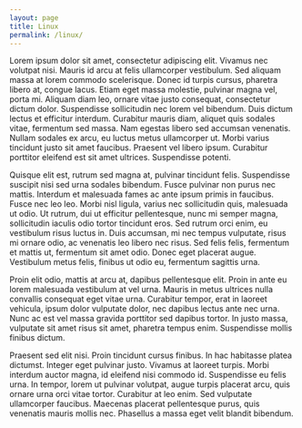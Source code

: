 ```yaml
---
layout: page
title: Linux
permalink: /linux/
---
```


Lorem ipsum dolor sit amet, consectetur adipiscing elit. Vivamus nec volutpat nisi. Mauris id arcu at felis ullamcorper vestibulum. Sed aliquam massa at lorem commodo scelerisque. Donec id turpis cursus, pharetra libero at, congue lacus. Etiam eget massa molestie, pulvinar magna vel, porta mi. Aliquam diam leo, ornare vitae justo consequat, consectetur dictum dolor. Suspendisse sollicitudin nec lorem vel bibendum. Duis dictum lectus et efficitur interdum. Curabitur mauris diam, aliquet quis sodales vitae, fermentum sed massa. Nam egestas libero sed accumsan venenatis. Nullam sodales ex arcu, eu luctus metus ullamcorper ut. Morbi varius tincidunt justo sit amet faucibus. Praesent vel libero ipsum. Curabitur porttitor eleifend est sit amet ultrices. Suspendisse potenti.

Quisque elit est, rutrum sed magna at, pulvinar tincidunt felis. Suspendisse suscipit nisi sed urna sodales bibendum. Fusce pulvinar non purus nec mattis. Interdum et malesuada fames ac ante ipsum primis in faucibus. Fusce nec leo leo. Morbi nisl ligula, varius nec sollicitudin quis, malesuada ut odio. Ut rutrum, dui ut efficitur pellentesque, nunc mi semper magna, sollicitudin iaculis odio tortor tincidunt eros. Sed rutrum orci enim, eu vestibulum risus luctus in. Duis accumsan, mi nec tempus vulputate, risus mi ornare odio, ac venenatis leo libero nec risus. Sed felis felis, fermentum et mattis ut, fermentum sit amet odio. Donec eget placerat augue. Vestibulum metus felis, finibus ut odio eu, fermentum sagittis urna.

Proin elit odio, mattis at arcu at, dapibus pellentesque elit. Proin in ante eu lorem malesuada vestibulum at vel urna. Mauris in metus ultrices nulla convallis consequat eget vitae urna. Curabitur tempor, erat in laoreet vehicula, ipsum dolor vulputate dolor, nec dapibus lectus ante nec urna. Nunc ac est vel massa gravida porttitor sed dapibus tortor. In justo massa, vulputate sit amet risus sit amet, pharetra tempus enim. Suspendisse mollis finibus dictum.

Praesent sed elit nisi. Proin tincidunt cursus finibus. In hac habitasse platea dictumst. Integer eget pulvinar justo. Vivamus at laoreet turpis. Morbi interdum auctor magna, id eleifend nisi commodo id. Suspendisse eu felis urna. In tempor, lorem ut pulvinar volutpat, augue turpis placerat arcu, quis ornare urna orci vitae tortor. Curabitur at leo enim. Sed vulputate ullamcorper faucibus. Maecenas placerat pellentesque purus, quis venenatis mauris mollis nec. Phasellus a massa eget velit blandit bibendum. 